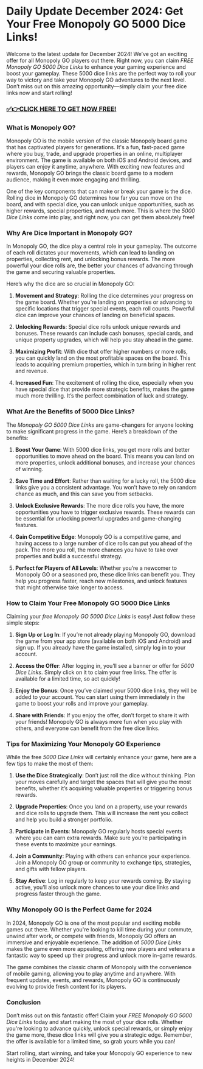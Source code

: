 # Daily Update December 2024: Get Your Free Monopoly GO 5000 Dice Links!

Welcome to the latest update for December 2024! We’ve got an exciting offer for all Monopoly GO players out there. Right now, you can claim *FREE Monopoly GO 5000 Dice Links* to enhance your gaming experience and boost your gameplay. These 5000 dice links are the perfect way to roll your way to victory and take your Monopoly GO adventures to the next level. Don’t miss out on this amazing opportunity—simply claim your free dice links now and start rolling!

### [✅👉CLICK HERE TO GET NOW FREE!](https://shorturl.at/YT89l)

### What is Monopoly GO?

Monopoly GO is the mobile version of the classic Monopoly board game that has captivated players for generations. It's a fun, fast-paced game where you buy, trade, and upgrade properties in an online, multiplayer environment. The game is available on both iOS and Android devices, and players can enjoy it anytime, anywhere. With exciting new features and rewards, Monopoly GO brings the classic board game to a modern audience, making it even more engaging and thrilling.

One of the key components that can make or break your game is the dice. Rolling dice in Monopoly GO determines how far you can move on the board, and with special dice, you can unlock unique opportunities, such as higher rewards, special properties, and much more. This is where the *5000 Dice Links* come into play, and right now, you can get them absolutely free!

### Why Are Dice Important in Monopoly GO?

In Monopoly GO, the dice play a central role in your gameplay. The outcome of each roll dictates your movements, which can lead to landing on properties, collecting rent, and unlocking bonus rewards. The more powerful your dice rolls are, the better your chances of advancing through the game and securing valuable properties.

Here’s why the dice are so crucial in Monopoly GO:

1. **Movement and Strategy**: Rolling the dice determines your progress on the game board. Whether you’re landing on properties or advancing to specific locations that trigger special events, each roll counts. Powerful dice can improve your chances of landing on beneficial spaces.

2. **Unlocking Rewards**: Special dice rolls unlock unique rewards and bonuses. These rewards can include cash bonuses, special cards, and unique property upgrades, which will help you stay ahead in the game.

3. **Maximizing Profit**: With dice that offer higher numbers or more rolls, you can quickly land on the most profitable spaces on the board. This leads to acquiring premium properties, which in turn bring in higher rent and revenue.

4. **Increased Fun**: The excitement of rolling the dice, especially when you have special dice that provide more strategic benefits, makes the game much more thrilling. It’s the perfect combination of luck and strategy.

### What Are the Benefits of 5000 Dice Links?

The *Monopoly GO 5000 Dice Links* are game-changers for anyone looking to make significant progress in the game. Here’s a breakdown of the benefits:

1. **Boost Your Game**: With 5000 dice links, you get more rolls and better opportunities to move ahead on the board. This means you can land on more properties, unlock additional bonuses, and increase your chances of winning.

2. **Save Time and Effort**: Rather than waiting for a lucky roll, the 5000 dice links give you a consistent advantage. You won’t have to rely on random chance as much, and this can save you from setbacks.

3. **Unlock Exclusive Rewards**: The more dice rolls you have, the more opportunities you have to trigger exclusive rewards. These rewards can be essential for unlocking powerful upgrades and game-changing features.

4. **Gain Competitive Edge**: Monopoly GO is a competitive game, and having access to a large number of dice rolls can put you ahead of the pack. The more you roll, the more chances you have to take over properties and build a successful strategy.

5. **Perfect for Players of All Levels**: Whether you’re a newcomer to Monopoly GO or a seasoned pro, these dice links can benefit you. They help you progress faster, reach new milestones, and unlock features that might otherwise take longer to access.

### How to Claim Your Free Monopoly GO 5000 Dice Links

Claiming your *free Monopoly GO 5000 Dice Links* is easy! Just follow these simple steps:

1. **Sign Up or Log In**: If you’re not already playing Monopoly GO, download the game from your app store (available on both iOS and Android) and sign up. If you already have the game installed, simply log in to your account.

2. **Access the Offer**: After logging in, you’ll see a banner or offer for *5000 Dice Links*. Simply click on it to claim your free links. The offer is available for a limited time, so act quickly!

3. **Enjoy the Bonus**: Once you’ve claimed your 5000 dice links, they will be added to your account. You can start using them immediately in the game to boost your rolls and improve your gameplay.

4. **Share with Friends**: If you enjoy the offer, don’t forget to share it with your friends! Monopoly GO is always more fun when you play with others, and everyone can benefit from the free dice links.

### Tips for Maximizing Your Monopoly GO Experience

While the free *5000 Dice Links* will certainly enhance your game, here are a few tips to make the most of them:

1. **Use the Dice Strategically**: Don’t just roll the dice without thinking. Plan your moves carefully and target the spaces that will give you the most benefits, whether it’s acquiring valuable properties or triggering bonus rewards.

2. **Upgrade Properties**: Once you land on a property, use your rewards and dice rolls to upgrade them. This will increase the rent you collect and help you build a stronger portfolio.

3. **Participate in Events**: Monopoly GO regularly hosts special events where you can earn extra rewards. Make sure you’re participating in these events to maximize your earnings.

4. **Join a Community**: Playing with others can enhance your experience. Join a Monopoly GO group or community to exchange tips, strategies, and gifts with fellow players.

5. **Stay Active**: Log in regularly to keep your rewards coming. By staying active, you’ll also unlock more chances to use your dice links and progress faster through the game.

### Why Monopoly GO is the Perfect Game for 2024

In 2024, Monopoly GO is one of the most popular and exciting mobile games out there. Whether you're looking to kill time during your commute, unwind after work, or compete with friends, Monopoly GO offers an immersive and enjoyable experience. The addition of *5000 Dice Links* makes the game even more appealing, offering new players and veterans a fantastic way to speed up their progress and unlock more in-game rewards.

The game combines the classic charm of Monopoly with the convenience of mobile gaming, allowing you to play anytime and anywhere. With frequent updates, events, and rewards, Monopoly GO is continuously evolving to provide fresh content for its players.

### Conclusion

Don’t miss out on this fantastic offer! Claim your *FREE Monopoly GO 5000 Dice Links* today and start making the most of your dice rolls. Whether you're looking to advance quickly, unlock special rewards, or simply enjoy the game more, these dice links will give you a strategic edge. Remember, the offer is available for a limited time, so grab yours while you can!

Start rolling, start winning, and take your Monopoly GO experience to new heights in December 2024!
